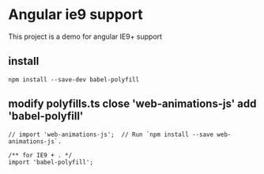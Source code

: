 # Angular ie9 support

This project is a demo for angular IE9+ support

## install

    npm install --save-dev babel-polyfill
    
## modify polyfills.ts  close 'web-animations-js' add 'babel-polyfill'

    // import 'web-animations-js';  // Run `npm install --save web-animations-js`.
    
    /** for IE9 + . */
    import 'babel-polyfill';
    

